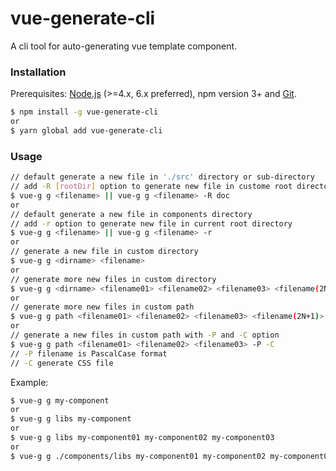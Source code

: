 # vue-generate-cli

A cli tool for auto-generating vue template component.

### Installation

Prerequisites: [Node.js](https://nodejs.org/en/) (>=4.x, 6.x preferred), npm version 3+ and [Git](https://git-scm.com/).

``` bash
$ npm install -g vue-generate-cli
or
$ yarn global add vue-generate-cli
```

### Usage

``` bash
// default generate a new file in './src' directory or sub-directory
// add -R [rootDir] option to generate new file in custome root directory
$ vue-g g <filename> || vue-g g <filename> -R doc
or
// default generate a new file in components directory
// add -r option to generate new file in current root directory
$ vue-g g <filename> || vue-g g <filename> -r
or
// generate a new file in custom directory
$ vue-g g <dirname> <filename>
or
// generate more new files in custom directory
$ vue-g g <dirname> <filename01> <filename02> <filename03> <filename(2N+1)>
or
// generate more new files in custom path
$ vue-g g path <filename01> <filename02> <filename03> <filename(2N+1)>
or
// generate a new files in custom path with -P and -C option
$ vue-g g path <filename01> <filename02> <filename03> -P -C
// -P filename is PascalCase format
// -C generate CSS file
```

Example:

``` bash
$ vue-g g my-component
or
$ vue-g g libs my-component
or
$ vue-g g libs my-component01 my-component02 my-component03
or
$ vue-g g ./components/libs my-component01 my-component02 my-component03
```
